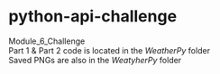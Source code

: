 # python-api-challenge
Module_6_Challenge<br>
Part 1 & Part 2 code is located in the *WeatherPy* folder<br>
Saved PNGs are also in the *WeatyherPy* folder 